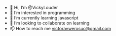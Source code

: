 - 👋 Hi, I’m @VickyLouder
- 👀 I’m interested in programming 
- 🌱 I’m currently learning javascript
- 💞️ I’m looking to collaborate on learning
- 📫 How to reach me victoravwerosuo@gmail.com

<!---
VickyLouder/VickyLouder is a ✨ special ✨ repository because its `README.md` (this file) appears on your GitHub profile.
You can click the Preview link to take a look at your changes.
--->
